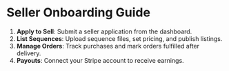 # Seller Onboarding Guide

1. **Apply to Sell**: Submit a seller application from the dashboard.
2. **List Sequences**: Upload sequence files, set pricing, and publish listings.
3. **Manage Orders**: Track purchases and mark orders fulfilled after delivery.
4. **Payouts**: Connect your Stripe account to receive earnings.
